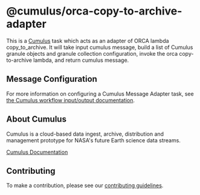# @cumulus/orca-copy-to-archive-adapter

This is a [Cumulus](https://nasa.github.io/cumulus) task which acts as an adapter of ORCA lambda copy_to_archive.
It will take input cumulus message, build a list of Cumulus granule objects and granule
collection configuration, invoke the orca copy-to-archive lambda, and return cumulus message.

## Message Configuration

For more information on configuring a Cumulus Message Adapter task, see
[the Cumulus workflow input/output documentation](https://nasa.github.io/cumulus/docs/workflows/input_output).

## About Cumulus

Cumulus is a cloud-based data ingest, archive, distribution and management
prototype for NASA's future Earth science data streams.

[Cumulus Documentation](https://nasa.github.io/cumulus)

## Contributing

To make a contribution, please see our
[contributing guidelines](https://github.com/nasa/cumulus/blob/master/CONTRIBUTING.md).
